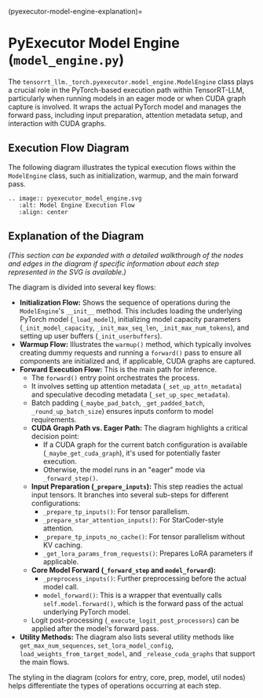 (pyexecutor-model-engine-explanation)=
# PyExecutor Model Engine (`model_engine.py`)

The `tensorrt_llm._torch.pyexecutor.model_engine.ModelEngine` class plays a crucial role in the PyTorch-based execution path within TensorRT-LLM, particularly when running models in an eager mode or when CUDA graph capture is involved. It wraps the actual PyTorch model and manages the forward pass, including input preparation, attention metadata setup, and interaction with CUDA graphs.

## Execution Flow Diagram

The following diagram illustrates the typical execution flows within the `ModelEngine` class, such as initialization, warmup, and the main forward pass.

```eval_rst
.. image:: pyexecutor_model_engine.svg
   :alt: Model Engine Execution Flow
   :align: center
```

## Explanation of the Diagram

*(This section can be expanded with a detailed walkthrough of the nodes and edges in the diagram if specific information about each step represented in the SVG is available.)*

The diagram is divided into several key flows:

*   **Initialization Flow:** Shows the sequence of operations during the `ModelEngine`'s `__init__` method. This includes loading the underlying PyTorch model (`_load_model`), initializing model capacity parameters (`_init_model_capacity`, `_init_max_seq_len`, `_init_max_num_tokens`), and setting up user buffers (`_init_userbuffers`).
*   **Warmup Flow:** Illustrates the `warmup()` method, which typically involves creating dummy requests and running a `forward()` pass to ensure all components are initialized and, if applicable, CUDA graphs are captured.
*   **Forward Execution Flow:** This is the main path for inference.
    *   The `forward()` entry point orchestrates the process.
    *   It involves setting up attention metadata (`_set_up_attn_metadata`) and speculative decoding metadata (`_set_up_spec_metadata`).
    *   Batch padding (`_maybe_pad_batch`, `_get_padded_batch`, `_round_up_batch_size`) ensures inputs conform to model requirements.
    *   **CUDA Graph Path vs. Eager Path:** The diagram highlights a critical decision point:
        *   If a CUDA graph for the current batch configuration is available (`_maybe_get_cuda_graph`), it's used for potentially faster execution.
        *   Otherwise, the model runs in an "eager" mode via `_forward_step()`.
    *   **Input Preparation (`_prepare_inputs`):** This step readies the actual input tensors. It branches into several sub-steps for different configurations:
        *   `_prepare_tp_inputs()`: For tensor parallelism.
        *   `_prepare_star_attention_inputs()`: For StarCoder-style attention.
        *   `_prepare_tp_inputs_no_cache()`: For tensor parallelism without KV caching.
        *   `_get_lora_params_from_requests()`: Prepares LoRA parameters if applicable.
    *   **Core Model Forward (`_forward_step` and `model_forward`):**
        *   `_preprocess_inputs()`: Further preprocessing before the actual model call.
        *   `model_forward()`: This is a wrapper that eventually calls `self.model.forward()`, which is the forward pass of the actual underlying PyTorch model.
    *   Logit post-processing (`_execute_logit_post_processors`) can be applied after the model's forward pass.
*   **Utility Methods:** The diagram also lists several utility methods like `get_max_num_sequences`, `set_lora_model_config`, `load_weights_from_target_model`, and `_release_cuda_graphs` that support the main flows.

The styling in the diagram (colors for entry, core, prep, model, util nodes) helps differentiate the types of operations occurring at each step.
